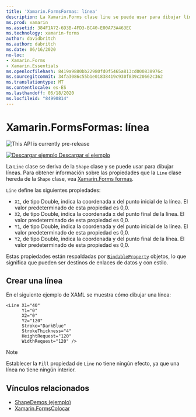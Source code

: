 ```yaml
---
title: 'Xamarin.FormsFormas: línea'
description: La Xamarin.Forms clase line se puede usar para dibujar líneas.
ms.prod: xamarin
ms.assetid: 384F1A72-6D3B-4FD3-BC40-E00A73A463EC
ms.technology: xamarin-forms
author: davidbritch
ms.author: dabritch
ms.date: 06/16/2020
no-loc:
- Xamarin.Forms
- Xamarin.Essentials
ms.openlocfilehash: 8419a9880bb22980fd0f5465a813cd000838976c
ms.sourcegitcommit: 34fa3086c55b1e01838419c930f839c20662c362
ms.translationtype: MT
ms.contentlocale: es-ES
ms.lasthandoff: 06/18/2020
ms.locfileid: "84990814"
---
```

# <a name="xamarinforms-shapes-line"></a>Xamarin.FormsFormas: línea

![](~/media/shared/preview.png "This API is currently pre-release")

[![Descargar ejemplo](~/media/shared/download.png) Descargar el ejemplo](https://docs.microsoft.com/samples/xamarin/xamarin-forms-samples/userinterface-shapesdemos/)

La `Line` clase se deriva de la `Shape` clase y se puede usar para dibujar líneas. Para obtener información sobre las propiedades que la `Line` clase hereda de la `Shape` clase, vea [ Xamarin.Forms formas](index.md).

`Line` define las siguientes propiedades:

- `X1`, de tipo Double, indica la coordenada x del punto inicial de la línea. El valor predeterminado de esta propiedad es 0,0.
- `X2`, de tipo Double, indica la coordenada x del punto final de la línea. El valor predeterminado de esta propiedad es 0,0.
- `Y1`, de tipo Double, indica la coordenada y del punto inicial de la línea. El valor predeterminado de esta propiedad es 0,0.
- `Y2`, de tipo Double, indica la coordenada y del punto final de la línea. El valor predeterminado de esta propiedad es 0,0.

Estas propiedades están respaldadas por [`BindableProperty`](xref:Xamarin.Forms.BindableProperty) objetos, lo que significa que pueden ser destinos de enlaces de datos y con estilo.

## <a name="create-a-line"></a>Crear una línea

En el siguiente ejemplo de XAML se muestra cómo dibujar una línea:

```xaml
<Line X1="40"
      Y1="0"
      X2="0"
      Y2="120"
      Stroke="DarkBlue"
      StrokeThickness="4"
      HeightRequest="120"
      WidthRequest="120" />
```

> [!NOTE]
> Establecer la `Fill` propiedad de `Line` no tiene ningún efecto, ya que una línea no tiene ningún interior.

## <a name="related-links"></a>Vínculos relacionados

- [ShapeDemos (ejemplo)](https://docs.microsoft.com/samples/xamarin/xamarin-forms-samples/userinterface-shapesdemos/)
- [Xamarin.FormsColocar](index.md)
